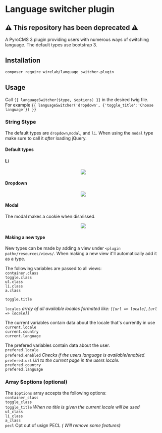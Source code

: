 # Language switcher plugin
## ⚠️ This repository has been deprecated ⚠️
A PyroCMS 3 plugin providing users with numerous ways of switching language. The default types use bootstrap 3.

## Installation
```bash
composer require wirelab/language_switcher-plugin
```

## Usage
Call `{{ languageSwitcher($type, $options) }}` in the desired twig file. <br>
For example `{{ languageSwitcher('dropdown', {'toggle_title':'Choose language'}) }}`

### String $type
The default types are `dropdown`,`modal`, and `li`.
When using the `modal` type make sure to call it _after_ loading jQuery.

#### Default types
#### Li
<p align="center"><img src='https://wirelab.github.io/images/language_switcher-plugin/li.png'></p>

#### Dropdown
<p align="center"><img src='https://wirelab.github.io/images/language_switcher-plugin/dropdown.png'></p>

#### Modal
The modal makes a cookie when dismissed.
<p align="center"><img src='https://wirelab.github.io/images/language_switcher-plugin/modal.png'></p>

#### Making a new type
New types can be made by adding a view under `<plugin path>/resources/views/`. When making a new view it'll automatically add it as a type.

The following variables are passed to all views:<br>
`container.class`<br>
`toggle.class`<br>
`ul.class`<br>
`li.class`<br>
`a.class`<br>

`toggle.title`<br>

`locales` _array of all available locales formated like: `[[url => locale],[url => locale]]`_<br>

The current variables contain data about the locale that's currently in use<br>
`current.locale`<br>
`current.country`<br>
`current.language`<br>

The prefered variables contain data about the user.<br>
`prefered.locale`<br>
`prefered.enabled` _Checks if the users language is available/enabled._<br>
`prefered.url` _Url to the current page in the users locale._<br>
`prefered.country`<br>
`prefered.language`<br>

### Array $options (optional)
The `$options` array accepts the following options:<br>
`container_class`<br>
`toggle_class`<br>
`toggle_title` _When no title is given the current locale will be used_<br>
`ul_class`<br>
`li_class`<br>
`a_class`<br>
`pecl` Opt out of usign PECL _( Will remove some features)_
